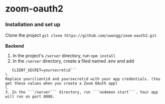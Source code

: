 # zoom-oauth2

### Installation and set up
Clone the project ```git clone https://github.com/swongg/zoom-oauth2.git```
\
\
**Backend**
1. In the project's ```/server``` directory, run ```npm install```
2. In the ```/server``` directory, create a filed named .env and add 
```CLIENT_ID=yourclientid
   CLIENT_SECRET=yoursecretid```
\
Replace yourclientid and yoursecretid with your app credentials. (You get these values when you create a Zoom OAuth app)
\
3. In the ```/server``` directory, run ```nodemon start```. Your app will run on port 8000.
